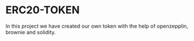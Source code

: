 # ERC20-TOKEN
In this project we have created our own token with the help of openzepplin, brownie and solidity.
